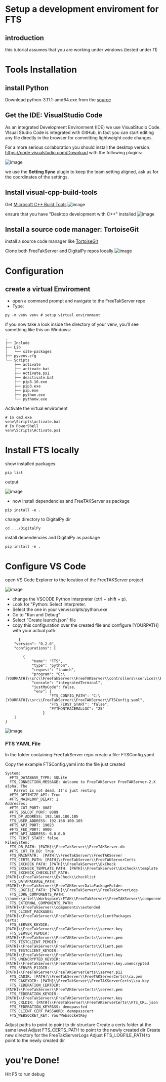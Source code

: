# Setup a development enviroment for FTS
## introduction
this tutorial assumes that you are working under windows (tested under 11)

# Tools Installation
## install Python
Download python-3.11.1-amd64.exe from the [source](https://www.python.org/downloads/release/python-3111/)

## Get the IDE: VisualStudio Code
As an integrated Development Environment (IDE) we use VisualStudio Code.
VIsual Studio Code is integrated with GitHub, in fact you can start editing any file directly in the browser for committing lightweight code changes.

For a more serious collaboration you should install the desktop version:
https://code.visualstudio.com/Download
with the following plugins:

![image](https://user-images.githubusercontent.com/60719165/189349403-3b4d400b-2fe1-4ea1-a0ae-f0b164346bd5.png)

we use the **Setting Sync** plugin to keep the team setting aligned, ask us for the coordinates of the settings.

## Install visual-cpp-build-tools
 Get [Microsoft C++ Build Tools](https://visualstudio.microsoft.com/visual-cpp-build-tools/)
![image](https://user-images.githubusercontent.com/60719165/210389806-6f252b06-529b-433c-86e1-6fe8c6e09a2c.png)

ensure that you have "Desktop development with C++" installed
![image](https://user-images.githubusercontent.com/60719165/210411265-2bb7957d-1438-429e-95cb-e80afbd5d1c0.png)


##  Install a source code manager: TortoiseGit
install a source code manager like [TortoiseGit](https://tortoisegit.org/)

Clone both FreeTakServer and DigitalPy repos locally
![image](https://user-images.githubusercontent.com/60719165/210428765-86b5cd37-e23b-43b4-905a-84b300fa7f36.png)

# Configuration
## create a virtual Enviroment
* open a command prompt and navigate to the FreeTakServer repo
* Type:
```
py -m venv venv # setup virtual environment
```

if you now take a look inside the directory of your venv, you’ll see something like this on Windows:
```
.
├── Include
├── Lib
│   └── site-packages
├── pyvenv.cfg
└── Scripts
    ├── activate
    ├── activate.bat
    ├── Activate.ps1
    ├── deactivate.bat
    ├── pip3.10.exe
    ├── pip3.exe
    ├── pip.exe
    ├── python.exe
    └── pythonw.exe
```
Activate the virtual enviroment
```
# In cmd.exe
venv\Scripts\activate.bat
# In PowerShell
venv\Scripts\Activate.ps1
```
# Install FTS locally
show installed packages  
```
pip list
```
output

![image](https://user-images.githubusercontent.com/60719165/210388514-b3cd99c0-476d-48eb-8efd-c6f3efdc7902.png)

* now install dependencies and FreeTAKServer as package
```
pip install -e .
```

change directory to DigitalPy dir
```
cd .../DigitalPy
```
install dependencies and DigitalPy as package
```
pip install -e .
```
# Configure VS Code
open VS Code Explorer to the location of the FreeTAKServer project

![image](https://user-images.githubusercontent.com/60719165/210416689-9ee810ee-4970-40b6-a9fa-8cda8e1f8b8d.png)

* change the VSCODE Python Interpreter (ctrl + shift + p).
* Look for "Python: Select Interpreter.
* Select the one in your venv/scripts/python.exe
* Go to "Run and Debug"
* Select “Create launch.json” file
* copy this configuration  over the created file and configure [YOURPATH] with your actual path 
```
      {
    "version": "0.2.0",
    "configurations": [

        {
            "name": "FTS",
            "type": "python",
            "request": "launch",
            "program": "C:\[YOURPATH]\\src\\FreeTakServer\\FreeTAKServer\\controllers\\services\\FTS.py",
            "console": "integratedTerminal",
            "justMyCode": false,
             "env": {
                    "FTS_CONFIG_PATH": "C:\[YOURPATH]\\src\\FreeTakServer\\FreeTAKServer\\FTSConfig.yaml",
                    "FTS_FIRST_START": "false",
                    "PYTHONTRACEMALLOC": "25"
                 }
    ]
}  
```

![image](https://user-images.githubusercontent.com/60719165/210416985-b588273a-93bc-4b20-abdf-5ebcea2f5c44.png)


### FTS YAML File
In the  folder containing FreeTakServer repo create a file:
 FTSConfig.yaml
 
 

Copy the example FTSConfig.yaml into the file just created
```
System:
  #FTS_DATABASE_TYPE: SQLite
  FTS_CONNECTION_MESSAGE: Welcome to FreeTAKServer FreeTAKServer-2.X alpha. The
    Parrot is not dead. It’s just resting
  #FTS_OPTIMIZE_API: True
  #FTS_MAINLOOP_DELAY: 1
Addresses:
  #FTS_COT_PORT: 8087
  #FTS_SSLCOT_PORT: 8089
  FTS_DP_ADDRESS: 192.168.100.105
  FTS_USER_ADDRESS: 192.168.100.105
  #FTS_API_PORT: 19023
  #FTS_FED_PORT: 9000
  #FTS_API_ADDRESS: 0.0.0.0
  FTS_FIRST_START: false
Filesystem:
  FTS_DB_PATH: [PATH]\\FreeTakServer\\FreeTAKServer.db
  #FTS_COT_TO_DB: True
  FTS_MAINPATH:  [PATH]\\FreeTakServer\\FreeTAKServer
  FTS_CERTS_PATH: [PATH]\\FreeTakServer\\FreeTAKServerCerts
  FTS_EXCHECK_PATH: [PATH]\\FreeTakServer\\ExCheck
  FTS_EXCHECK_TEMPLATE_PATH: [PATH]\\FreeTakServer\\ExCheck\\template
  FTS_EXCHECK_CHECKLIST_PATH: [PATH]\\FreeTakServer\\ExCheck\\checklist
  FTS_DATAPACKAGE_PATH: [PATH]\\FreeTakServer\\FreeTAKServerDataPackageFolder
  FTS_LOGFILE_PATH: [PATH]\\FreeTakServer\\FreeTakServerLogs
  FTS_CORE_COMPONENTS_PATH: \\home\\ariel\\Workspace\\FTAK\\FreeTakServer\\FreeTAKServer\\components\\core
  FTS_EXTERNAL_COMPONENTS_PATH: [PATH]\\FreeTakServer\\components\\extended
  FTS_CLIENT_PACKAGES: [PATH]\\FreeTakServer\\FreeTAKServerCerts\\clientPackages
Certs:
  FTS_SERVER_KEYDIR: [PATH]\\FreeTakServer\\FreeTAKServerCerts\\server.key
  FTS_SERVER_PEMDIR: [PATH]\\FreeTakServer\\FreeTAKServerCerts\\server.pem
  FTS_TESTCLIENT_PEMDIR: [PATH]\\FreeTakServer\\FreeTAKServerCerts\\Client.pem
  FTS_TESTCLIENT_KEYDIR: [PATH]\\FreeTakServer\\FreeTAKServerCerts\\Client.key
  FTS_UNENCRYPTED_KEYDIR: [PATH]\\FreeTakServer\\FreeTAKServerCerts\\server.key.unencrypted
  FTS_SERVER_P12DIR: [PATH]\\FreeTakServer\\FreeTAKServerCerts\\server.p12
  FTS_CADIR: [PATH]\\FreeTakServer\\FreeTAKServerCerts\\ca.pem
  FTS_CAKEYDIR: [PATH]\\FreeTakServer\\FreeTAKServerCerts\\ca.key
  FTS_FEDERATION_CERTDIR: [PATH]\\FreeTakServer\\FreeTAKServerCerts\\server.pem
  FTS_FEDERATION_KEYDIR: [PATH]\\FreeTakServer\\FreeTAKServerCerts\\server.key
  FTS_CRLDIR: [PATH]\\FreeTakServer\\FreeTAKServerCerts\\FTS_CRL.json
  FTS_FEDERATION_KEYPASS: demopassfed
  FTS_CLIENT_CERT_PASSWORD: demopasscert
  FTS_WEBSOCKET_KEY: YourWebsocketKey
```


Adjust paths to point to point to dir structure
Create a certs folder at the same level
Adjust FTS_CERTS_PATH to point to the newly created dir
Create new directory for the FreeTakServerLogs
Adjust FTS_LOGFILE_PATH to point to the newly created dir

# you're Done!
Hit F5 to run debug

